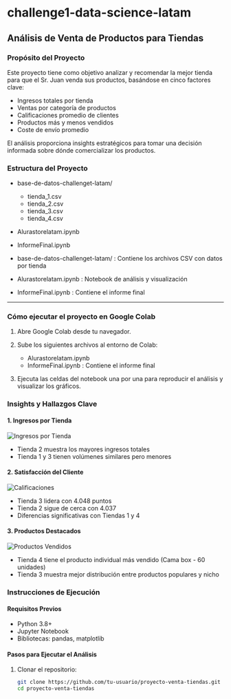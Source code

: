 # challenge1-data-science-latam
## Análisis de Venta de Productos para Tiendas

### Propósito del Proyecto
Este proyecto tiene como objetivo analizar y recomendar la mejor tienda para que el Sr. Juan venda sus productos, basándose en cinco factores clave:
- Ingresos totales por tienda
- Ventas por categoría de productos
- Calificaciones promedio de clientes
- Productos más y menos vendidos
- Coste de envío promedio

El análisis proporciona insights estratégicos para tomar una decisión informada sobre dónde comercializar los productos.

### Estructura del Proyecto

- base-de-datos-challenget-latam/
  - tienda_1.csv
  - tienda_2.csv
  - tienda_3.csv
  - tienda_4.csv

- Alurastorelatam.ipynb
- InformeFinal.ipynb

- base-de-datos-challenget-latam/ : Contiene los archivos CSV con datos por tienda
- Alurastorelatam.ipynb : Notebook de análisis y visualización
- InformeFinal.ipynb : Contiene el informe final 
---

### Cómo ejecutar el proyecto en Google Colab

1. Abre Google Colab desde tu navegador.

2. Sube los siguientes archivos al entorno de Colab:
   - Alurastorelatam.ipynb
   - InformeFinal.ipynb : Contiene el informe final
     
3. Ejecuta las celdas del notebook una por una para reproducir el análisis y visualizar los gráficos.

### Insights y Hallazgos Clave

#### 1. Ingresos por Tienda
![Ingresos por Tienda](img/ingresos_tiendas.png)
- Tienda 2 muestra los mayores ingresos totales
- Tienda 1 y 3 tienen volúmenes similares pero menores

#### 2. Satisfacción del Cliente
![Calificaciones](img/calificaciones.png)
- Tienda 3 lidera con 4.048 puntos
- Tienda 2 sigue de cerca con 4.037
- Diferencias significativas con Tiendas 1 y 4

#### 3. Productos Destacados
![Productos Vendidos](img/productos_vendidos.png)
- Tienda 4 tiene el producto individual más vendido (Cama box - 60 unidades)
- Tienda 3 muestra mejor distribución entre productos populares y nicho

### Instrucciones de Ejecución

#### Requisitos Previos
- Python 3.8+
- Jupyter Notebook
- Bibliotecas: pandas, matplotlib

#### Pasos para Ejecutar el Análisis
1. Clonar el repositorio:
   ```bash
   git clone https://github.com/tu-usuario/proyecto-venta-tiendas.git
   cd proyecto-venta-tiendas
